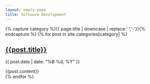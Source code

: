 ```yaml
---
layout: empty-page
title: Software Development
---
```


{% capture category %}{{ page.title | downcase | replace:' ','-'}}{% endcapture %}
{% for post in site.categories[category] %}
<article>
  <h1 class="title"><a href='{{post.url}}'>{{post.title}}</a></h1>
  <p class="date">{{ post.date | date: "%B %d, %Y" }}</p>
  {{post.content}}
</article>
{% endfor %}
